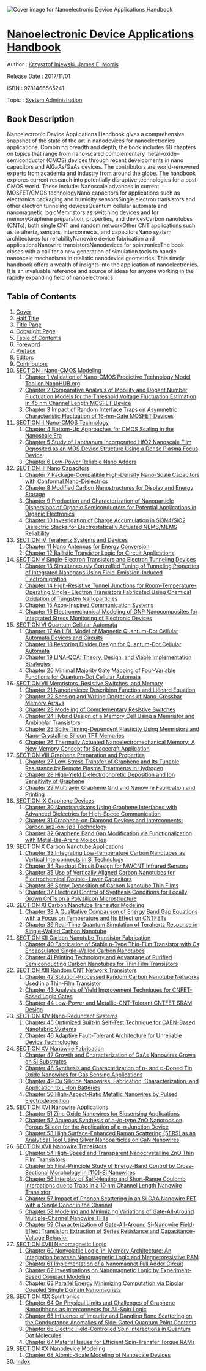 ![Cover image for Nanoelectronic Device Applications Handbook](https://imgdetail.ebookreading.net/cover/cover/system_admin/EB9781466565241.jpg)

[Nanoelectronic Device Applications Handbook](https://ebookreading.net/view/book/Nanoelectronic+Device+Applications+Handbook-EB9781466565241_1.html "Nanoelectronic Device Applications Handbook")
====================================================================================================================

Author : [Krzysztof Iniewski](https://ebookreading.net/search/author/Krzysztof+Iniewski),[ James E. Morris](https://ebookreading.net/search/author/+James+E.+Morris)

Release Date : 2017/11/01

ISBN : 9781466565241

Topic : [System Administration](https://ebookreading.net/search/category/system-administration)

Book Description
-----------------

Nanoelectronic Device Applications Handbook gives a comprehensive snapshot of the state of the art in nanodevices for nanoelectronics applications. Combining breadth and depth, the book includes 68 chapters on topics that range from nano-scaled complementary metal–oxide–semiconductor (CMOS) devices through recent developments in nano capacitors and AlGaAs/GaAs devices. The contributors are world-renowned experts from academia and industry from around the globe.
The handbook explores current research into potentially disruptive technologies for a post-CMOS world. These include:
Nanoscale advances in current MOSFET/CMOS technologyNano capacitors for applications such as electronics packaging and humidity sensorsSingle electron transistors and other electron tunneling devicesQuantum cellular automata and nanomagnetic logicMemristors as switching devices and for memoryGraphene preparation, properties, and devicesCarbon nanotubes (CNTs), both single CNT and random networkOther CNT applications such as terahertz, sensors, interconnects, and capacitorsNano system architectures for reliabilityNanowire device fabrication and applicationsNanowire transistorsNanodevices for spintronicsThe book closes with a call for a new generation of simulation tools to handle nanoscale mechanisms in realistic nanodevice geometries. 
This timely handbook offers a wealth of insights into the application of nanoelectronics. It is an invaluable reference and source of ideas for anyone working in the rapidly expanding field of nanoelectronics.
              
Table of Contents
-----------------

1. [Cover](https://ebookreading.net/view/book/Nanoelectronic+Device+Applications+Handbook-EB9781466565241_1.html)
1. [Half Title](https://ebookreading.net/view/book/Nanoelectronic+Device+Applications+Handbook-EB9781466565241_2.html)
1. [Title Page](https://ebookreading.net/view/book/Nanoelectronic+Device+Applications+Handbook-EB9781466565241_4.html)
1. [Copyright Page](https://ebookreading.net/view/book/Nanoelectronic+Device+Applications+Handbook-EB9781466565241_5.html)
1. [Table of Contents](https://ebookreading.net/view/book/Nanoelectronic+Device+Applications+Handbook-EB9781466565241_6.html)
1. [Foreword](https://ebookreading.net/view/book/Nanoelectronic+Device+Applications+Handbook-EB9781466565241_7.html#for)
1. [Preface](https://ebookreading.net/view/book/Nanoelectronic+Device+Applications+Handbook-EB9781466565241_8.html#pre)
1. [Editors](https://ebookreading.net/view/book/Nanoelectronic+Device+Applications+Handbook-EB9781466565241_9.html#edi)
1. [Contributors](https://ebookreading.net/view/book/Nanoelectronic+Device+Applications+Handbook-EB9781466565241_10.html#cont)
1. [SECTION I Nano-CMOS Modeling](https://ebookreading.net/view/book/Nanoelectronic+Device+Applications+Handbook-EB9781466565241_11.html#sec1)
    1. [Chapter 1 Validation of Nano-CMOS Predictive Technology Model Tool on NanoHUB.org](https://ebookreading.net/view/book/Nanoelectronic+Device+Applications+Handbook-EB9781466565241_12.html#ch1)
    1. [Chapter 2 Comparative Analysis of Mobility and Dopant Number Fluctuation Models for the Threshold Voltage Fluctuation Estimation in 45 nm Channel Length MOSFET Device](https://ebookreading.net/view/book/Nanoelectronic+Device+Applications+Handbook-EB9781466565241_13.html#ch2)
    1. [Chapter 3 Impact of Random Interface Traps on Asymmetric Characteristic Fluctuation of 16-nm-Gate MOSFET Devices](https://ebookreading.net/view/book/Nanoelectronic+Device+Applications+Handbook-EB9781466565241_14.html#ch3)
1. [SECTION II Nano-CMOS Technology](https://ebookreading.net/view/book/Nanoelectronic+Device+Applications+Handbook-EB9781466565241_15.html#sec2)
    1. [Chapter 4 Bottom-Up Approaches for CMOS Scaling in the Nanoscale Era](https://ebookreading.net/view/book/Nanoelectronic+Device+Applications+Handbook-EB9781466565241_16.html#ch4)
    1. [Chapter 5 Study of Lanthanum Incorporated HfO2 Nanoscale Film Deposited as an MOS Device Structure Using a Dense Plasma Focus Device](https://ebookreading.net/view/book/Nanoelectronic+Device+Applications+Handbook-EB9781466565241_17.html#ch5)
    1. [Chapter 6 Low-Power Reliable Nano Adders](https://ebookreading.net/view/book/Nanoelectronic+Device+Applications+Handbook-EB9781466565241_18.html#ch6)
1. [SECTION III Nano Capacitors](https://ebookreading.net/view/book/Nanoelectronic+Device+Applications+Handbook-EB9781466565241_19.html#sec3)
    1. [Chapter 7 Package-Compatible High-Density Nano-Scale Capacitors with Conformal Nano-Dielectrics](https://ebookreading.net/view/book/Nanoelectronic+Device+Applications+Handbook-EB9781466565241_20.html#ch7)
    1. [Chapter 8 Modified Carbon Nanostructures for Display and Energy Storage](https://ebookreading.net/view/book/Nanoelectronic+Device+Applications+Handbook-EB9781466565241_21.html#ch8)
    1. [Chapter 9 Production and Characterization of Nanoparticle Dispersions of Organic Semiconductors for Potential Applications in Organic Electronics](https://ebookreading.net/view/book/Nanoelectronic+Device+Applications+Handbook-EB9781466565241_22.html#ch9)
    1. [Chapter 10 Investigation of Charge Accumulation in Si3N4/SiO2 Dielectric Stacks for Electrostatically Actuated NEMS/MEMS Reliability](https://ebookreading.net/view/book/Nanoelectronic+Device+Applications+Handbook-EB9781466565241_23.html#ch10)
1. [SECTION IV Terahertz Systems and Devices](https://ebookreading.net/view/book/Nanoelectronic+Device+Applications+Handbook-EB9781466565241_24.html#sec4)
    1. [Chapter 11 Nano Antennas for Energy Conversion](https://ebookreading.net/view/book/Nanoelectronic+Device+Applications+Handbook-EB9781466565241_25.html#ch11)
    1. [Chapter 12 Ballistic Transistor Logic for Circuit Applications](https://ebookreading.net/view/book/Nanoelectronic+Device+Applications+Handbook-EB9781466565241_26.html#ch12)
1. [SECTION V Single-Electron Transistors and Electron Tunneling Devices](https://ebookreading.net/view/book/Nanoelectronic+Device+Applications+Handbook-EB9781466565241_27.html#sec5)
    1. [Chapter 13 Simultaneously Controlled Tuning of Tunneling Properties of Integrated Nanogaps Using Field-Emission-Induced Electromigration](https://ebookreading.net/view/book/Nanoelectronic+Device+Applications+Handbook-EB9781466565241_28.html#ch13)
    1. [Chapter 14 High-Resistive Tunnel Junctions for Room-Temperature-Operating Single- Electron Transistors Fabricated Using Chemical Oxidation of Tungsten Nanoparticles](https://ebookreading.net/view/book/Nanoelectronic+Device+Applications+Handbook-EB9781466565241_29.html#ch14)
    1. [Chapter 15 Axon-Inspired Communication Systems](https://ebookreading.net/view/book/Nanoelectronic+Device+Applications+Handbook-EB9781466565241_30.html#ch15)
    1. [Chapter 16 Electromechanical Modeling of GNP Nanocomposites for Integrated Stress Monitoring of Electronic Devices](https://ebookreading.net/view/book/Nanoelectronic+Device+Applications+Handbook-EB9781466565241_31.html#ch16)
1. [SECTION VI Quantum Cellular Automata](https://ebookreading.net/view/book/Nanoelectronic+Device+Applications+Handbook-EB9781466565241_32.html#sec6)
    1. [Chapter 17 An HDL Model of Magnetic Quantum-Dot Cellular Automata Devices and Circuits](https://ebookreading.net/view/book/Nanoelectronic+Device+Applications+Handbook-EB9781466565241_33.html#ch17)
    1. [Chapter 18 Restoring Divider Design for Quantum-Dot Cellular Automata](https://ebookreading.net/view/book/Nanoelectronic+Device+Applications+Handbook-EB9781466565241_34.html#ch18)
    1. [Chapter 19 LINA-QCA: Theory, Design, and Viable Implementation Strategies](https://ebookreading.net/view/book/Nanoelectronic+Device+Applications+Handbook-EB9781466565241_35.html#ch19)
    1. [Chapter 20 Minimal Majority Gate Mapping of Four-Variable Functions for Quantum-Dot Cellular Automata](https://ebookreading.net/view/book/Nanoelectronic+Device+Applications+Handbook-EB9781466565241_36.html#ch20)
1. [SECTION VII Memristors, Resistive Switches, and Memory](https://ebookreading.net/view/book/Nanoelectronic+Device+Applications+Handbook-EB9781466565241_37.html#sec7)
    1. [Chapter 21 Nanodevices: Describing Function and Liénard Equation](https://ebookreading.net/view/book/Nanoelectronic+Device+Applications+Handbook-EB9781466565241_38.html#ch21)
    1. [Chapter 22 Sensing and Writing Operations of Nano-Crossbar Memory Arrays](https://ebookreading.net/view/book/Nanoelectronic+Device+Applications+Handbook-EB9781466565241_39.html#ch22)
    1. [Chapter 23 Modeling of Complementary Resistive Switches](https://ebookreading.net/view/book/Nanoelectronic+Device+Applications+Handbook-EB9781466565241_40.html#ch23)
    1. [Chapter 24 Hybrid Design of a Memory Cell Using a Memristor and Ambipolar Transistors](https://ebookreading.net/view/book/Nanoelectronic+Device+Applications+Handbook-EB9781466565241_41.html#ch24)
    1. [Chapter 25 Spike Timing-Dependent Plasticity Using Memristors and Nano-Crystalline Silicon TFT Memories](https://ebookreading.net/view/book/Nanoelectronic+Device+Applications+Handbook-EB9781466565241_42.html#ch25)
    1. [Chapter 26 Thermally Actuated Nanoelectromechanical Memory: A New Memory Concept for Spacecraft Application](https://ebookreading.net/view/book/Nanoelectronic+Device+Applications+Handbook-EB9781466565241_43.html#ch26)
1. [SECTION VIII Graphene Preparation and Properties](https://ebookreading.net/view/book/Nanoelectronic+Device+Applications+Handbook-EB9781466565241_44.html#sec8)
    1. [Chapter 27 Low-Stress Transfer of Graphene and Its Tunable Resistance by Remote Plasma Treatments in Hydrogen](https://ebookreading.net/view/book/Nanoelectronic+Device+Applications+Handbook-EB9781466565241_45.html#ch27)
    1. [Chapter 28 High-Yield Dielectrophoretic Deposition and Ion Sensitivity of Graphene](https://ebookreading.net/view/book/Nanoelectronic+Device+Applications+Handbook-EB9781466565241_46.html#ch28)
    1. [Chapter 29 Multilayer Graphene Grid and Nanowire Fabrication and Printing](https://ebookreading.net/view/book/Nanoelectronic+Device+Applications+Handbook-EB9781466565241_47.html#ch29)
1. [SECTION IX Graphene Devices](https://ebookreading.net/view/book/Nanoelectronic+Device+Applications+Handbook-EB9781466565241_48.html#sec9)
    1. [Chapter 30 Nanotransistors Using Graphene Interfaced with Advanced Dielectrics for High-Speed Communication](https://ebookreading.net/view/book/Nanoelectronic+Device+Applications+Handbook-EB9781466565241_49.html#ch30)
    1. [Chapter 31 Graphene-on-Diamond Devices and Interconnects: Carbon sp2-on-sp3 Technology](https://ebookreading.net/view/book/Nanoelectronic+Device+Applications+Handbook-EB9781466565241_50.html#ch31)
    1. [Chapter 32 Graphene Band Gap Modification via Functionalization with Metal-Bis-Arene Molecules](https://ebookreading.net/view/book/Nanoelectronic+Device+Applications+Handbook-EB9781466565241_51.html#ch32)
1. [SECTION X Carbon Nanotube Applications](https://ebookreading.net/view/book/Nanoelectronic+Device+Applications+Handbook-EB9781466565241_52.html#sec10)
    1. [Chapter 33 Integrating Low-Temperature Carbon Nanotubes as Vertical Interconnects in Si Technology](https://ebookreading.net/view/book/Nanoelectronic+Device+Applications+Handbook-EB9781466565241_53.html#ch33)
    1. [Chapter 34 Readout Circuit Design for MWCNT Infrared Sensors](https://ebookreading.net/view/book/Nanoelectronic+Device+Applications+Handbook-EB9781466565241_54.html#ch34)
    1. [Chapter 35 Use of Vertically Aligned Carbon Nanotubes for Electrochemical Double- Layer Capacitors](https://ebookreading.net/view/book/Nanoelectronic+Device+Applications+Handbook-EB9781466565241_55.html#ch35)
    1. [Chapter 36 Spray Deposition of Carbon Nanotube Thin Films](https://ebookreading.net/view/book/Nanoelectronic+Device+Applications+Handbook-EB9781466565241_56.html#ch36)
    1. [Chapter 37 Electrical Control of Synthesis Conditions for Locally Grown CNTs on a Polysilicon Microstructure](https://ebookreading.net/view/book/Nanoelectronic+Device+Applications+Handbook-EB9781466565241_57.html#ch37)
1. [SECTION XI Carbon Nanotube Transistor Modeling](https://ebookreading.net/view/book/Nanoelectronic+Device+Applications+Handbook-EB9781466565241_58.html#sec11)
    1. [Chapter 38 A Qualitative Comparison of Energy Band Gap Equations with a Focus on Temperature and Its Effect on CNTFETs](https://ebookreading.net/view/book/Nanoelectronic+Device+Applications+Handbook-EB9781466565241_59.html#ch38)
    1. [Chapter 39 Real-Time Quantum Simulation of Terahertz Response in Single-Walled Carbon Nanotube](https://ebookreading.net/view/book/Nanoelectronic+Device+Applications+Handbook-EB9781466565241_60.html#ch39)
1. [SECTION XII Carbon Nanotube Transistor Fabrication](https://ebookreading.net/view/book/Nanoelectronic+Device+Applications+Handbook-EB9781466565241_61.html#sec12)
    1. [Chapter 40 Fabrication of Stable n-Type Thin-Film Transistor with Cs Encapsulated Single-Walled Carbon Nanotubes](https://ebookreading.net/view/book/Nanoelectronic+Device+Applications+Handbook-EB9781466565241_62.html#ch40)
    1. [Chapter 41 Printing Technology and Advantage of Purified Semiconducting Carbon Nanotubes for Thin Film Transistors](https://ebookreading.net/view/book/Nanoelectronic+Device+Applications+Handbook-EB9781466565241_63.html#ch41)
1. [SECTION XIII Random CNT Network Transistors](https://ebookreading.net/view/book/Nanoelectronic+Device+Applications+Handbook-EB9781466565241_64.html#sec13)
    1. [Chapter 42 Solution-Processed Random Carbon Nanotube Networks Used in a Thin-Film Transistor](https://ebookreading.net/view/book/Nanoelectronic+Device+Applications+Handbook-EB9781466565241_65.html#ch42)
    1. [Chapter 43 Analysis of Yield Improvement Techniques for CNFET-Based Logic Gates](https://ebookreading.net/view/book/Nanoelectronic+Device+Applications+Handbook-EB9781466565241_66.html#ch43)
    1. [Chapter 44 Low-Power and Metallic-CNT-Tolerant CNTFET SRAM Design](https://ebookreading.net/view/book/Nanoelectronic+Device+Applications+Handbook-EB9781466565241_67.html#ch44)
1. [SECTION XIV Nano-Redundant Systems](https://ebookreading.net/view/book/Nanoelectronic+Device+Applications+Handbook-EB9781466565241_68.html#sec14)
    1. [Chapter 45 Optimized Built-In Self-Test Technique for CAEN-Based Nanofabric Systems](https://ebookreading.net/view/book/Nanoelectronic+Device+Applications+Handbook-EB9781466565241_69.html#ch45)
    1. [Chapter 46 Adaptive Fault-Tolerant Architecture for Unreliable Device Technologies](https://ebookreading.net/view/book/Nanoelectronic+Device+Applications+Handbook-EB9781466565241_70.html#ch46)
1. [SECTION XV Nanowire Fabrication](https://ebookreading.net/view/book/Nanoelectronic+Device+Applications+Handbook-EB9781466565241_71.html#sec15)
    1. [Chapter 47 Growth and Characterization of GaAs Nanowires Grown on Si Substrates](https://ebookreading.net/view/book/Nanoelectronic+Device+Applications+Handbook-EB9781466565241_72.html#ch47)
    1. [Chapter 48 Synthesis and Characterization of n- and p-Doped Tin Oxide Nanowires for Gas Sensing Applications](https://ebookreading.net/view/book/Nanoelectronic+Device+Applications+Handbook-EB9781466565241_73.html#ch48)
    1. [Chapter 49 Cu Silicide Nanowires: Fabrication, Characterization, and Application to Li-Ion Batteries](https://ebookreading.net/view/book/Nanoelectronic+Device+Applications+Handbook-EB9781466565241_74.html#ch49)
    1. [Chapter 50 High-Aspect-Ratio Metallic Nanowires by Pulsed Electrodeposition](https://ebookreading.net/view/book/Nanoelectronic+Device+Applications+Handbook-EB9781466565241_75.html#ch50)
1. [SECTION XVI Nanowire Applications](https://ebookreading.net/view/book/Nanoelectronic+Device+Applications+Handbook-EB9781466565241_76.html#sec16)
    1. [Chapter 51 Zinc Oxide Nanowires for Biosensing Applications](https://ebookreading.net/view/book/Nanoelectronic+Device+Applications+Handbook-EB9781466565241_77.html#ch51)
    1. [Chapter 52 Aqueous Synthesis of n-/p-type ZnO Nanorods on Porous Silicon for the Application of p–n Junction Device](https://ebookreading.net/view/book/Nanoelectronic+Device+Applications+Handbook-EB9781466565241_78.html#ch52)
    1. [Chapter 53 High Surface-Enhanced Raman Scattering (SERS) as an Analytical Tool Using Silver Nanoparticles on GaN Nanowires](https://ebookreading.net/view/book/Nanoelectronic+Device+Applications+Handbook-EB9781466565241_79.html#ch53)
1. [SECTION XVII Nanowire Transistors](https://ebookreading.net/view/book/Nanoelectronic+Device+Applications+Handbook-EB9781466565241_80.html#sec17)
    1. [Chapter 54 High-Speed and Transparent Nanocrystalline ZnO Thin Film Transistors](https://ebookreading.net/view/book/Nanoelectronic+Device+Applications+Handbook-EB9781466565241_81.html#ch54)
    1. [Chapter 55 First-Principle Study of Energy-Band Control by Cross-Sectional Morphology in [110]-Si Nanowires](https://ebookreading.net/view/book/Nanoelectronic+Device+Applications+Handbook-EB9781466565241_82.html#ch55)
    1. [Chapter 56 Interplay of Self-Heating and Short-Range Coulomb Interactions due to Traps in a 10 nm Channel Length Nanowire Transistor](https://ebookreading.net/view/book/Nanoelectronic+Device+Applications+Handbook-EB9781466565241_83.html#ch56)
    1. [Chapter 57 Impact of Phonon Scattering in an Si GAA Nanowire FET with a Single Donor in the Channel](https://ebookreading.net/view/book/Nanoelectronic+Device+Applications+Handbook-EB9781466565241_84.html#ch57)
    1. [Chapter 58 Modeling and Minimizing Variations of Gate-All-Around Multiple-Channel Nanowire TFTs](https://ebookreading.net/view/book/Nanoelectronic+Device+Applications+Handbook-EB9781466565241_85.html#ch58)
    1. [Chapter 59 Characterization of Gate-All-Around Si-Nanowire Field-Effect Transistor: Extraction of Series Resistance and Capacitance–Voltage Behavior](https://ebookreading.net/view/book/Nanoelectronic+Device+Applications+Handbook-EB9781466565241_86.html#ch59)
1. [SECTION XVIII Nanomagnetic Logic](https://ebookreading.net/view/book/Nanoelectronic+Device+Applications+Handbook-EB9781466565241_87.html#sec18)
    1. [Chapter 60 Nonvolatile Logic-in-Memory Architecture: An Integration between Nanomagnetic Logic and Magnetoresistive RAM](https://ebookreading.net/view/book/Nanoelectronic+Device+Applications+Handbook-EB9781466565241_88.html#ch60)
    1. [Chapter 61 Implementation of a Nanomagnet Full Adder Circuit](https://ebookreading.net/view/book/Nanoelectronic+Device+Applications+Handbook-EB9781466565241_89.html#ch61)
    1. [Chapter 62 Investigations on Nanomagnetic Logic by Experiment-Based Compact Modeling](https://ebookreading.net/view/book/Nanoelectronic+Device+Applications+Handbook-EB9781466565241_90.html#ch62)
    1. [Chapter 63 Parallel Energy Minimizing Computation via Dipolar Coupled Single Domain Nanomagnets](https://ebookreading.net/view/book/Nanoelectronic+Device+Applications+Handbook-EB9781466565241_91.html#ch63)
1. [SECTION XIX Spintronics](https://ebookreading.net/view/book/Nanoelectronic+Device+Applications+Handbook-EB9781466565241_92.html#sec19)
    1. [Chapter 64 On Physical Limits and Challenges of Graphene Nanoribbons as Interconnects for All-Spin Logic](https://ebookreading.net/view/book/Nanoelectronic+Device+Applications+Handbook-EB9781466565241_93.html#ch64)
    1. [Chapter 65 Influence of Impurity and Dangling Bond Scattering on the Conductance Anomalies of Side-Gated Quantum Point Contacts](https://ebookreading.net/view/book/Nanoelectronic+Device+Applications+Handbook-EB9781466565241_94.html#ch65)
    1. [Chapter 66 Electric Field-Controlled Spin Interactions in Quantum Dot Molecules](https://ebookreading.net/view/book/Nanoelectronic+Device+Applications+Handbook-EB9781466565241_95.html#ch66)
    1. [Chapter 67 Material Issues for Efficient Spin-Transfer Torque RAMs](https://ebookreading.net/view/book/Nanoelectronic+Device+Applications+Handbook-EB9781466565241_96.html#ch67)
1. [SECTION XX Nanodevice Modeling](https://ebookreading.net/view/book/Nanoelectronic+Device+Applications+Handbook-EB9781466565241_97.html#sec20)
    1. [Chapter 68 Atomic-Scale Modeling of Nanoscale Devices](https://ebookreading.net/view/book/Nanoelectronic+Device+Applications+Handbook-EB9781466565241_98.html#ch68)
1. [Index](https://ebookreading.net/view/book/Nanoelectronic+Device+Applications+Handbook-EB9781466565241_99.html#idx1)
